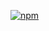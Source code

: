  [![npm](https://img.shields.io/npm/v/@blinkmobile/angularjs-image-editing.svg?maxAge=2592000)](https://www.npmjs.com/package/@blinkmobile/angularjs-image-editing)